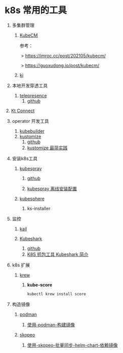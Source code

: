 # k8s 常用的工具

1. 多集群管理

   1. [KubeCM](https://kubecm.cloud/)

      参考：

      ​		>  https://imroc.cc/post/202105/kubecm/

      ​		> https://guoxudong.io/post/kubecm/

      

   2. [ki](https://ki.xabc.io/#/start?id=%e5%8d%b3%e5%88%bb%e5%bc%80%e5%a7%8b) 

2. 本地开发穿透工具
   1. [telepresence](https://www.telepresence.io/)
      1. [github](https://github.com/telepresenceio/telepresence)

​		2. [Kt Connect](https://alibaba.github.io/kt-connect/#/)

3. operator 开发工具

   1. [kubebuilder](https://cloudnative.to/kubebuilder/)
   2. [kustomize](https://kubectl.docs.kubernetes.io/zh/)
      1. [github](https://github.com/kubernetes-sigs/kustomize)
      2. [kustomize 最简实践](https://zhuanlan.zhihu.com/p/92153378)

4. 安装k8s工具

   1. [kubespray](https://kubespray.io/#/)

      1. [github](https://github.com/kubernetes-sigs/kubespray)

      2. [kubespray 离线安装配置](https://imroc.cc/kubernetes/deploy/kubespray/offline.html#kubespray-离线安装配置)

   2. [kubesphere](https://www.kubesphere.io/zh/)
      1. ks-installer

5. 监控

   1. [kail](https://github.com/boz/kail)

   2. [Kubeshark](https://kubeshark.co/)
      1. [github](https://github.com/kubeshark/kubeshark)
      2. [K8S 抓包工具 Kubeshark 简介](https://longhua.io/2023/02/03/introduction-to-kubeshark/)
   
6. k8s 扩展

   1. [krew](https://krew.sigs.k8s.io/docs/user-guide/quickstart/)

      1. **kube-score** 

         ```sh
         kubectl krew install score 
         ```

         

7. 构造镜像

   1. [podman](https://podman.io/)

      1. [使用-podman-构建镜像](https://imroc.cc/kubernetes/trick/images/podman.html#%E4%BD%BF%E7%94%A8-podman-%E6%9E%84%E5%BB%BA%E9%95%9C%E5%83%8F)

   2. [skopeo](https://github.com/containers/skopeo/blob/main/install.md)
      1. [使用-skopeo-批量同步-helm-chart-依赖镜像](https://imroc.cc/kubernetes/trick/images/sync-images-with-skopeo.html#skopeo-是什么)

